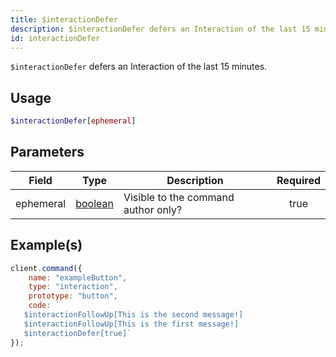 ```yaml
---
title: $interactionDefer
description: $interactionDefer defers an Interaction of the last 15 minutes.
id: interactionDefer
---
```


`$interactionDefer` defers an Interaction of the last 15 minutes.

## Usage

```php
$interactionDefer[ephemeral]
```

## Parameters

| Field     | Type                                                                                                | Description                         | Required |
| --------- | --------------------------------------------------------------------------------------------------- | ----------------------------------- | :------: |
| ephemeral | [boolean](https://developer.mozilla.org/en-US/docs/Web/JavaScript/Reference/Global_Objects/Boolean) | Visible to the command author only? |   true   |

## Example(s)

```javascript
client.command({
    name: "exampleButton",
    type: "interaction",
    prototype: "button",
    code: `
   $interactionFollowUp[This is the second message!] 
   $interactionFollowUp[This is the first message!] 
   $interactionDefer[true]`
});
```
